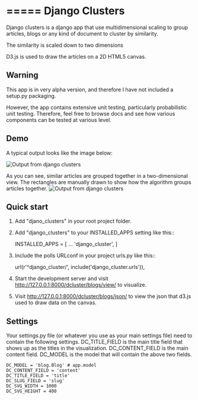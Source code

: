 =====
Django Clusters
=====

Django clusters is a django app that use multidimensional scaling to group articles, blogs or any kind of document to cluster by similarity. 

The similarity is scaled down to two dimensions
 
D3.js is used to draw the articles on a 2D HTML5 canvas. 


Warning
-----------

This app is in very alpha version, and therefore I have not included a setup.py packaging. 

However, the app contains extensive unit testing, particularly probabilistic unit testing. Therefore, feel free to browse docs and see how various components can be tested at various level. 

Demo
-----------
A typical output looks like the image below:
 
![Output from django clusters](http://i.imgur.com/Tugs7FC.png)

As you can see, similar articles are grouped together in a two-dimensional view. The rectangles are manually drawn to show how the algorithm groups articles together. 
![Output from django clusters](http://i.imgur.com/4mqZ1ek.png)



Quick start
-----------
1. Add "djano_clusters" in your root project folder.

2. Add "django_clusters" to your INSTALLED_APPS setting like this::

    INSTALLED_APPS = [
        ...
        'django_cluster',
    ]

3. Include the polls URLconf in your project urls.py like this::

    url(r'^django_cluster/', include('django_cluster.urls')),

4. Start the development server and visit http://127.0.0.1:8000/dcluster/blogs/view/ to visualize. 

5. Visit http://127.0.0.1:8000/dcluster/blogs/json/ to view the json that d3.js used to draw data on the canvas. 



Settings
-----------
Your settings.py file (or whatever you use as your main settings file) need to contain the following settings. DC_TITLE_FIELD is the main title field that shows up as the titles in the visualization.  DC_CONTENT_FIELD is the main content field. DC_MODEL is the model that will contain the above two fields. 
  
    DC_MODEL = 'blog.Blog' # app.model
    DC_CONTENT_FIELD = 'content'
    DC_TITLE_FIELD = 'title'
    DC_SLUG_FIELD = 'slug'
    DC_SVG_WIDTH = 1000
    DC_SVG_HEIGHT = 400